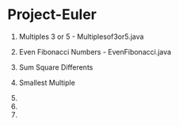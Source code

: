 # Project-Euler
1) Multiples 3 or 5               - Multiplesof3or5.java
2) Even Fibonacci Numbers         - EvenFibonacci.java
3) Sum Square Differents
4) Smallest Multiple
5) 

6)
7)
